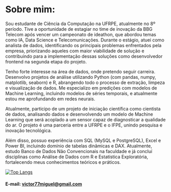 # Sobre mim:
Sou estudante de Ciência da Computação na UFRPE, atualmente no 8º período. Tive a oportunidade de estagiar no time de inovação da BBG Telecom após vencer um campeonato de ideathon, que abordou temas como IA, Data Science e Telecomunicações. Durante o estágio, atuei como analista de dados, identificando os principais problemas enfrentados pela empresa, priorizando aqueles com maior viabilidade de solução e contribuindo para a implementação dessas soluções como desenvolvedor frontend na segunda etapa do projeto.

Tenho forte interesse na área de dados, onde pretendo seguir carreira. Desenvolvo projetos de análise utilizando Python (com pandas, numpy, matplotlib, seaborn) e R, abrangendo todo o processo de extração, limpeza e visualização de dados. Me especializo em predições com modelos de Machine Learning, incluindo modelos de séries temporais, e atualmente estou me aprofundando em redes neurais.

Atualmente, participo de um projeto de iniciação científica como cientista de dados, analisando dados e desenvolvendo um modelo de Machine Learning que será acoplado a um sensor capaz de diagnosticar a qualidade do ar. O projeto é uma parceria entre a UFRPE e o IFPE, unindo pesquisa e inovação tecnológica.

Além disso, possuo experiência com SQL (MySQL e PostgreSQL), Excel e Power BI, incluindo domínio de tabelas dinâmicas e DAX. Atualmente, estudo Banco de Dados Não Convencionais na faculdade e já concluí disciplinas como Análise de Dados com R e Estatística Exploratória, fortalecendo meus conhecimentos teóricos e práticos.

[![Top Langs](https://github-readme-stats.vercel.app/api/top-langs/?username=victor7miguel7&layout=compact)](https://github.com/victor7miguel7)

#### E-mail: victor77miguel@gmail.com
